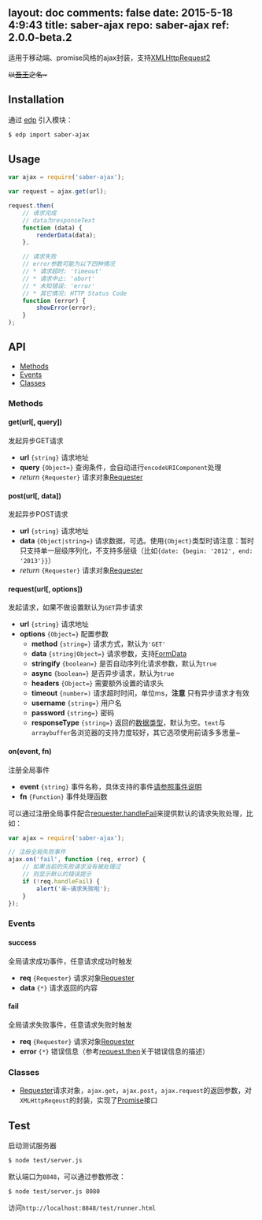 layout: doc
comments: false
date: 2015-5-18 4:9:43
title: saber-ajax
repo: saber-ajax
ref: 2.0.0-beta.2
---

适用于移动端、promise风格的ajax封装，支持[XMLHttpRequest2](http://www.w3.org/TR/XMLHttpRequest2/)

<del>以<a href="http://baike.baidu.com/view/8420590.htm" target="_blank">吾王</a>之名~</del>

## Installation

通过 [edp](https://github.com/ecomfe/edp) 引入模块：

```sh
$ edp import saber-ajax
```

## Usage

```js
var ajax = require('saber-ajax');

var request = ajax.get(url);

request.then(
    // 请求完成
    // data为responseText
    function (data) {
        renderData(data);
    },

    // 请求失败
    // error参数可能为以下四种情况
    // * 请求超时: 'timeout'
    // * 请求中止: 'abort'
    // * 未知错误: 'error'
    // * 其它情况: HTTP Status Code
    function (error) {
        showError(error);
    }
);
```

## API

* [Methods](#methods)
* [Events](#events)
* [Classes](#classes)

### Methods

#### get(url[, query])

发起异步GET请求

* **url** `{string}` 请求地址
* **query** `{Object=}` 查询条件，会自动进行`encodeURIComponent`处理
* _return_ `{Requester}` 请求对象[Requester](doc/requester.html)

#### post(url[, data])

发起异步POST请求

* **url** `{string}` 请求地址
* **data** `{Object|string=}` 请求数据，可选。使用`{Object}`类型时请注意：暂时只支持单一层级序列化，不支持多层级（比如`{date: {begin: '2012', end: '2013'}}`）
* _return_ `{Requester}` 请求对象[Requester](doc/requester.html)

#### request(url[, options])

发起请求，如果不做设置默认为`GET`异步请求

* **url** `{string}` 请求地址
* **options** `{Object=}` 配置参数
    * **method** `{string=}` 请求方式，默认为`'GET'`
    * **data** `{string|Object=}` 请求参数，支持[FormData](http://www.w3.org/TR/XMLHttpRequest2/#interface-formdata)
    * **stringify** `{boolean=}` 是否自动序列化请求参数，默认为`true`
    * **async** `{boolean=}` 是否异步请求，默认为`true`
    * **headers** `{Object=}` 需要额外设置的请求头
    * **timeout** `{number=)` 请求超时时间，单位ms，**注意** 只有异步请求才有效
    * **username** `{string=}` 用户名
    * **password** `{string=}` 密码
    * **responseType** `{string=}` 返回的[数据类型](http://www.w3.org/TR/XMLHttpRequest2/#xmlhttprequestresponsetype)，默认为空。`text`与`arraybuffer`各浏览器的支持力度较好，其它选项使用前请多多思量~


#### on(event, fn)

注册全局事件

* **event** `{string}` 事件名称，具体支持的事件[请参照事件说明](#events)
* **fn** `{Function}` 事件处理函数


可以通过注册全局事件配合[requester.handleFail](#handlefail)来提供默认的请求失败处理，比如：

```js
var ajax = require('saber-ajax');

// 注册全局失败事件
ajax.on('fail', function (req, error) {
    // 如果当前的失败请求没有被处理过
    // 则显示默认的错误提示
    if (!req.handleFail) {
        alert('亲~请求失败啦');
    }
});
```

### Events

#### success

全局请求成功事件，任意请求成功时触发

* **req** `{Requester}` 请求对象[Requester](doc/requester.html)
* **data** `{*}` 请求返回的内容

#### fail

全局请求失败事件，任意请求失败时触发

* **req** `{Requester}` 请求对象[Requester](doc/requester.html)
* **error** `{*}` 错误信息（参考[request.then](#then-onfulfill-onreject-)关于错误信息的描述）

### Classes

 * [Requester](doc/requester.html)请求对象，`ajax.get`，`ajax.post`，`ajax.request`的返回参数，对`XMLHttpReqeust`的封装，实现了[Promise](https://github.com/ecomfe/saber-promise)接口

## Test

启动测试服务器

```sh
$ node test/server.js
```

默认端口为`8848`，可以通过参数修改：

```sh
$ node test/server.js 8080
```

访问`http://localhost:8848/test/runner.html`